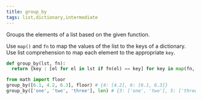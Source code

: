 ```yaml
---
title: group_by
tags: list,dictionary,intermediate
---
```


Groups the elements of a list based on the given function.

Use `map()` and `fn` to map the values of the list to the keys of a dictionary.
Use list comprehension to map each element to the appropriate `key`.

```py
def group_by(lst, fn):
  return {key : [el for el in lst if fn(el) == key] for key in map(fn, lst)}
```

```py
from math import floor
group_by([6.1, 4.2, 6.3], floor) # {4: [4.2], 6: [6.1, 6.3]}
group_by(['one', 'two', 'three'], len) # {3: ['one', 'two'], 5: ['three']}
```
